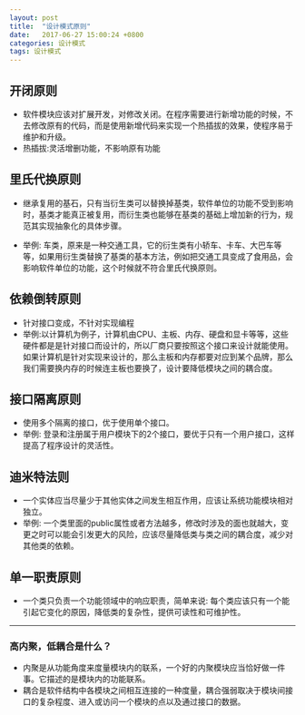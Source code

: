 ```yaml
---
layout: post
title:  "设计模式原则"
date:   2017-06-27 15:00:24 +0800
categories: 设计模式
tags: 设计模式
---
```


## 开闭原则
* 软件模块应该对扩展开发，对修改关闭。在程序需要进行新增功能的时候，不去修改原有的代码，而是使用新增代码来实现一个热插拔的效果，使程序易于维护和升级。
* 热插拔:灵活增删功能，不影响原有功能


## 里氏代换原则
* 继承复用的基石，只有当衍生类可以替换掉基类，软件单位的功能不受到影响时，基类才能真正被复用，而衍生类也能够在基类的基础上增加新的行为，规范其实现抽象化的具体步骤。

* 举例: 车类，原来是一种交通工具，它的衍生类有小轿车、卡车、大巴车等等，如果用衍生类替换了基类的基本方法，例如把交通工具变成了食用品，会影响软件单位的功能，这个时候就不符合里氏代换原则。


## 依赖倒转原则
* 针对接口变成，不针对实现编程
* 举例:以计算机为例子，计算机由CPU、主板、内存、硬盘和显卡等等，这些硬件都是是针对接口而设计的，所以厂商只要按照这个接口来设计就能使用。如果计算机是针对实现来设计的，那么主板和内存都要对应到某个品牌，那么我们需要换内存的时候连主板也要换了，设计要降低模块之间的耦合度。


## 接口隔离原则
* 使用多个隔离的接口，优于使用单个接口。
* 举例: 登录和注册属于用户模块下的2个接口，要优于只有一个用户接口，这样提高了程序设计的灵活性。


## 迪米特法则
* 一个实体应当尽量少于其他实体之间发生相互作用，应该让系统功能模块相对独立。
* 举例: 一个类里面的public属性或者方法越多，修改时涉及的面也就越大，变更之时可以能会引发更大的风险，应该尽量降低类与类之间的耦合度，减少对其他类的依赖。


## 单一职责原则
* 一个类只负责一个功能领域中的响应职责，简单来说: 每个类应该只有一个能引起它变化的原因，降低类的复杂性，提供可读性和可维护性。

---

### 高内聚，低耦合是什么？

* 内聚是从功能角度来度量模块内的联系，一个好的内聚模块应当恰好做一件事。它描述的是模块内的功能联系。
* 耦合是软件结构中各模块之间相互连接的一种度量，耦合强弱取决于模块间接口的复杂程度、进入或访问一个模块的点以及通过接口的数据。
